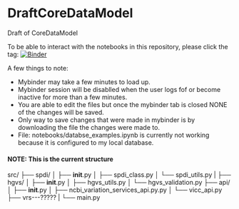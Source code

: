 # DraftCoreDataModel
Draft of CoreDataModel 

To be able to interact with the notebooks in this repository, please click the tag: [![Binder](https://mybinder.org/badge_logo.svg)](https://mybinder.org/v2/gh/InformaticsGenomicMedicine/DraftCoreDataModel.git/dev-sb)

A few things to note: 
* Mybinder may take a few minutes to load up.
* Mybinder session will be disablled when the user logs fof or become inactive for more than a few minutes.
* You are able to edit the files but once the mybinder tab is closed NONE of the changes will be saved. 
* Only way to save changes that were made in mybinder is by downloading the file the changes were made to.
* File: notebooks/databse_examples.ipynb is currently not working because it is configured to my local database.


#### NOTE: This is the current structure

src/
├── spdi/
│   ├── __init__.py
│   ├── spdi_class.py
│   └── spdi_utils.py
|
├── hgvs/
│   ├── __init__.py
│   ├── hgvs_utils.py
│   └── hgvs_validation.py
├── api/
│   ├── __init__.py
│   ├── ncbi_variation_services_api.py.py
│   └── vicc_api.py
├── vrs---?????
|
└── main.py
